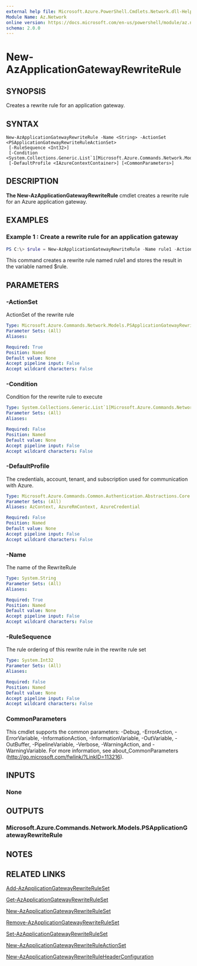 ```yaml
---
external help file: Microsoft.Azure.PowerShell.Cmdlets.Network.dll-Help.xml
Module Name: Az.Network
online version: https://docs.microsoft.com/en-us/powershell/module/az.network/new-azapplicationgatewayrewriterule
schema: 2.0.0
---
```


# New-AzApplicationGatewayRewriteRule

## SYNOPSIS
Creates a rewrite rule for an application gateway.

## SYNTAX

```
New-AzApplicationGatewayRewriteRule -Name <String> -ActionSet <PSApplicationGatewayRewriteRuleActionSet>
 [-RuleSequence <Int32>]
 [-Condition <System.Collections.Generic.List`1[Microsoft.Azure.Commands.Network.Models.PSApplicationGatewayRewriteRuleCondition]>]
 [-DefaultProfile <IAzureContextContainer>] [<CommonParameters>]
```

## DESCRIPTION
**The New-AzApplicationGatewayRewriteRule** cmdlet creates a rewrite rule for an Azure application gateway.

## EXAMPLES

### Example 1 : Create a rewrite rule for an application gateway
```powershell
PS C:\> $rule = New-AzApplicationGatewayRewriteRule -Name rule1 -ActionSet $action
```

This command creates a rewrite rule named rule1 and stores the result in the variable named $rule.

## PARAMETERS

### -ActionSet
ActionSet of the rewrite rule

```yaml
Type: Microsoft.Azure.Commands.Network.Models.PSApplicationGatewayRewriteRuleActionSet
Parameter Sets: (All)
Aliases:

Required: True
Position: Named
Default value: None
Accept pipeline input: False
Accept wildcard characters: False
```

### -Condition
Condition for the rewrite rule to execute

```yaml
Type: System.Collections.Generic.List`1[Microsoft.Azure.Commands.Network.Models.PSApplicationGatewayRewriteRuleCondition]
Parameter Sets: (All)
Aliases:

Required: False
Position: Named
Default value: None
Accept pipeline input: False
Accept wildcard characters: False
```

### -DefaultProfile
The credentials, account, tenant, and subscription used for communication with Azure.

```yaml
Type: Microsoft.Azure.Commands.Common.Authentication.Abstractions.Core.IAzureContextContainer
Parameter Sets: (All)
Aliases: AzContext, AzureRmContext, AzureCredential

Required: False
Position: Named
Default value: None
Accept pipeline input: False
Accept wildcard characters: False
```

### -Name
The name of the RewriteRule

```yaml
Type: System.String
Parameter Sets: (All)
Aliases:

Required: True
Position: Named
Default value: None
Accept pipeline input: False
Accept wildcard characters: False
```

### -RuleSequence
The rule ordering of this rewrite rule in the rewrite rule set

```yaml
Type: System.Int32
Parameter Sets: (All)
Aliases:

Required: False
Position: Named
Default value: None
Accept pipeline input: False
Accept wildcard characters: False
```

### CommonParameters
This cmdlet supports the common parameters: -Debug, -ErrorAction, -ErrorVariable, -InformationAction, -InformationVariable, -OutVariable, -OutBuffer, -PipelineVariable, -Verbose, -WarningAction, and -WarningVariable. For more information, see about_CommonParameters (http://go.microsoft.com/fwlink/?LinkID=113216).

## INPUTS

### None

## OUTPUTS

### Microsoft.Azure.Commands.Network.Models.PSApplicationGatewayRewriteRule

## NOTES

## RELATED LINKS

[Add-AzApplicationGatewayRewriteRuleSet](./Add-AzApplicationGatewayRewriteRuleSet.md)

[Get-AzApplicationGatewayRewriteRuleSet](./Get-AzApplicationGatewayRewriteRuleSet.md)

[New-AzApplicationGatewayRewriteRuleSet](./New-AzApplicationGatewayRewriteRuleSet.md)

[Remove-AzApplicationGatewayRewriteRuleSet](./Remove-AzApplicationGatewayRewriteRuleSet.md)

[Set-AzApplicationGatewayRewriteRuleSet](./Set-AzApplicationGatewayRewriteRuleSet.md)

[New-AzApplicationGatewayRewriteRuleActionSet](./New-AzApplicationGatewayRewriteRuleActionSet.md)

[New-AzApplicationGatewayRewriteRuleHeaderConfiguration](./New-AzApplicationGatewayRewriteRuleHeaderConfiguration.md)
